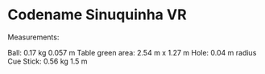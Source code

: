# Codename Sinuquinha VR

Measurements:

Ball: 0.17 kg 0.057 m
Table green area: 2.54 m x 1.27 m
Hole: 0.04 m radius
Cue Stick: 0.56 kg 1.5 m